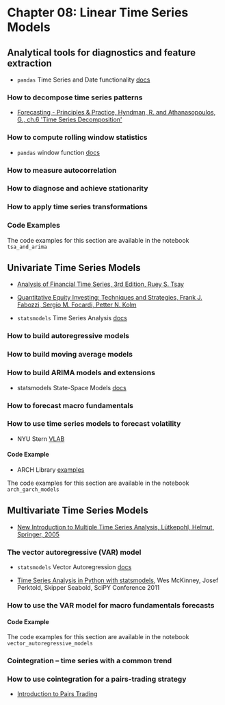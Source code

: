 # Chapter 08: Linear Time Series Models

## Analytical tools for diagnostics and feature extraction

- `pandas` Time Series and Date functionality [docs](https://pandas.pydata.org/pandas-docs/stable/timeseries.html)


### How to decompose time series patterns

- [Forecasting - Principles & Practice, Hyndman, R. and Athanasopoulos, G., ch.6 'Time Series Decomposition'](https://otexts.org/fpp2/decomposition.html)

### How to compute rolling window statistics

- `pandas` window function [docs](https://pandas.pydata.org/pandas-docs/stable/computation.html#window-functions)
### How to measure autocorrelation

### How to diagnose and achieve stationarity

### How to apply time series transformations

### Code Examples

The code examples for this section are available in the notebook `tsa_and_arima`

## Univariate Time Series Models

- [Analysis of Financial Time Series, 3rd Edition, Ruey S. Tsay](https://www.wiley.com/en-us/Analysis+of+Financial+Time+Series%2C+3rd+Edition-p-9780470414354)

- [Quantitative Equity Investing: Techniques and Strategies, Frank J. Fabozzi, Sergio M. Focardi, Petter N. Kolm](https://www.wiley.com/en-us/Quantitative+Equity+Investing%3A+Techniques+and+Strategies-p-9780470262474)

- `statsmodels` Time Series Analysis [docs](https://www.statsmodels.org/dev/tsa.html)
### How to build autoregressive models

### How to build moving average models

### How to build ARIMA models and extensions

- statsmodels State-Space Models [docs](https://www.statsmodels.org/dev/statespace.html)

### How to forecast macro fundamentals

### How to use time series models to forecast volatility

- NYU Stern [VLAB](https://vlab.stern.nyu.edu/)

#### Code Example

- ARCH Library [examples](http://nbviewer.jupyter.org/github/bashtage/arch/blob/master/examples/univariate_volatility_modeling.ipynb)

The code examples for this section are available in the notebook `arch_garch_models`

## Multivariate Time Series Models

- [New Introduction to Multiple Time Series Analysis, Lütkepohl, Helmut, Springer, 2005](https://www.springer.com/us/book/9783540401728)

### The vector autoregressive (VAR) model

- `statsmodels` Vector Autoregression [docs](https://www.statsmodels.org/dev/vector_ar.html)

- [Time Series Analysis in Python with statsmodels](https://conference.scipy.org/proceedings/scipy2011/pdfs/statsmodels.pdf), Wes McKinney, Josef Perktold, Skipper Seabold, SciPY Conference 2011

### How to use the VAR model for macro fundamentals forecasts

#### Code Example

The code examples for this section are available in the notebook `vector_autoregressive_models`

### Cointegration – time series with a common trend

### How to use cointegration for a pairs-trading strategy

- [Introduction to Pairs Trading](https://www.quantopian.com/lectures/introduction-to-pairs-trading)